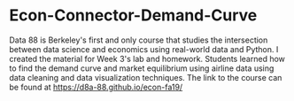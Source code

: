 # Econ-Connector-Demand-Curve
Data 88 is Berkeley's first and only course that studies the intersection between data science and economics using real-world data and Python. I created the material for Week 3's lab and homework. Students learned how to find the demand curve and market equilibrium using airline data using data cleaning and data visualization techniques. The link to the course can be found at https://d8a-88.github.io/econ-fa19/
